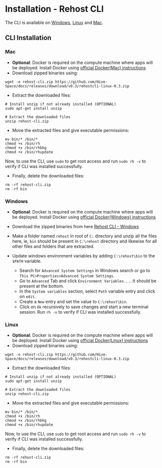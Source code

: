 # Installation - Rehost CLI

The CLI is available on [Windows](getting-started/installation?id=windows), [Linux](getting-started/installation?id=linux) and [Mac](getting-started/installation?id=mac). 

## CLI Installation

### Mac
* **Optional**: Docker is required on the compute machine where apps will be deployed. Install Docker using [official Docker(Mac) instructions](https://docs.docker.com/desktop/mac/install/)
* Download zipped binaries using:

```
wget -o rehost-cli.zip https://github.com/Hive-Space/docs/releases/download/v0.3/rehostcli-linux-0.3.zip
```

* Extract the downloaded files:

```
# Install unzip if not already installed (OPTIONAL)
sudo apt-get install unzip

# Extract the downloaded files
unzip rehost-cli.zip
```

* Move the extracted files and give executable permissions:

```
mv bin/* /bin/*
chmod +x /bin/rh
chmod +x /bin/rhbkg
chmod +x /bin/rhupdate
```

Now, to use the CLI, use `sudo` to get root access and run `sudo rh -v` to verify if CLI was installed successfully.

* Finally, delete the downloaded files:

```
rm -rf rehost-cli.zip
rm -rf bin
```

### Windows
* **Optional**: Docker is required on the compute machine where apps will be deployed. Install Docker using [official Docker(Windows) instructions](https://docs.docker.com/desktop/windows/install/)

* Download the zipped binaries from here [Rehost CLI - Windows](https://github.com/Hive-Space/docs/releases/download/v0.3/rehostcli-win-0.3.zip)
* Make a folder named `rehost` in root of `C:` directory and unzip all the files here, ie, `bin` should be present in `C:\rehost` directory and likewise for all other files and folders that are extracted.
* Update windows environment variables by adding `C:\rehost\bin` to the `$PATH` variable.
  * Search for `Advanced System Settings` in Windows search or go to `This PC>Properties>Advanced System Settings`.
  * Go to `Advanced` Tab and click `Environment Variables...`. It should be present at the bottom.
  * In the `System variables` section, select `Path` variable entry and click on `edit`.
  * Create a `New` entry and set the value to `C:\rehost\bin`.
  * Click on `Ok` recursively to save changes and start a new terminal session. Run `rh -v` to verify if CLI was installed successfully.

### Linux
* **Optional**: Docker is required on the compute machine where apps will be deployed. Install Docker using [official Docker(Linux) instructions](https://docs.docker.com/engine/install/)
* Download zipped binaries using:

```
wget -o rehost-cli.zip https://github.com/Hive-Space/docs/releases/download/v0.3/rehostcli-linux-0.3.zip
```

* Extract the downloaded files:

```
# Install unzip if not already installed (OPTIONAL)
sudo apt-get install unzip

# Extract the downloaded files
unzip rehost-cli.zip
```

* Move the extracted files and give executable permissions:

```
mv bin/* /bin/*
chmod +x /bin/rh
chmod +x /bin/rhbkg
chmod +x /bin/rhupdate
```

Now, to use the CLI, use `sudo` to get root access and run `sudo rh -v` to verify if CLI was installed successfully.

* Finally, delete the downloaded files:

```
rm -rf rehost-cli.zip
rm -rf bin
```

